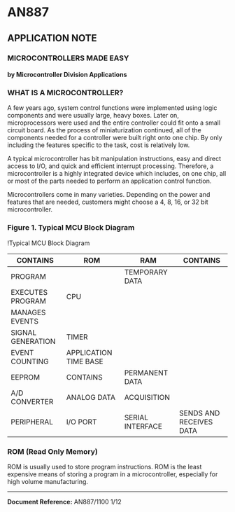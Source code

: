 # AN887
## APPLICATION NOTE

### MICROCONTROLLERS MADE EASY
#### by Microcontroller Division Applications

### WHAT IS A MICROCONTROLLER?
A few years ago, system control functions were implemented using logic components and were usually large, heavy boxes. Later on, microprocessors were used and the entire controller could fit onto a small circuit board. As the process of miniaturization continued, all of the components needed for a controller were built right onto one chip. By only including the features specific to the task, cost is relatively low.

A typical microcontroller has bit manipulation instructions, easy and direct access to I/O, and quick and efficient interrupt processing. Therefore, a microcontroller is a highly integrated device which includes, on one chip, all or most of the parts needed to perform an application control function.

Microcontrollers come in many varieties. Depending on the power and features that are needed, customers might choose a 4, 8, 16, or 32 bit microcontroller.

### Figure 1. Typical MCU Block Diagram
!Typical MCU Block Diagram

| CONTAINS          | ROM              | RAM              | CONTAINS          |
|-------------------|------------------|------------------|--------------------|
| PROGRAM           |                  | TEMPORARY DATA   |                    |
| EXECUTES PROGRAM   | CPU              |                  |                    |
| MANAGES EVENTS    |                  |                  |                    |
| SIGNAL GENERATION  | TIMER            |                  |                    |
| EVENT COUNTING    | APPLICATION TIME BASE |              |                    |
| EEPROM            | CONTAINS        | PERMANENT DATA   |                    |
| A/D CONVERTER     | ANALOG DATA      | ACQUISITION      |                    |
| PERIPHERAL        | I/O PORT         | SERIAL INTERFACE | SENDS AND RECEIVES DATA |

### ROM (Read Only Memory)
ROM is usually used to store program instructions. ROM is the least expensive means of storing a program in a microcontroller, especially for high volume manufacturing.

----

**Document Reference:** AN887/1100 1/12